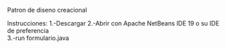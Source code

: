 Patron de diseno creacional

Instrucciones:
1.-Descargar
2.-Abrir con Apache NetBeans IDE 19 o su IDE de preferencia  
3.-run formulario.java
